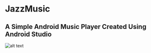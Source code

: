 # JazzMusic
## A Simple Android Music Player Created Using Android Studio
![alt text](https://github.com/techinologic/JazzMusic/blob/master/jazzmusic_demo.gif "Demo gif")
